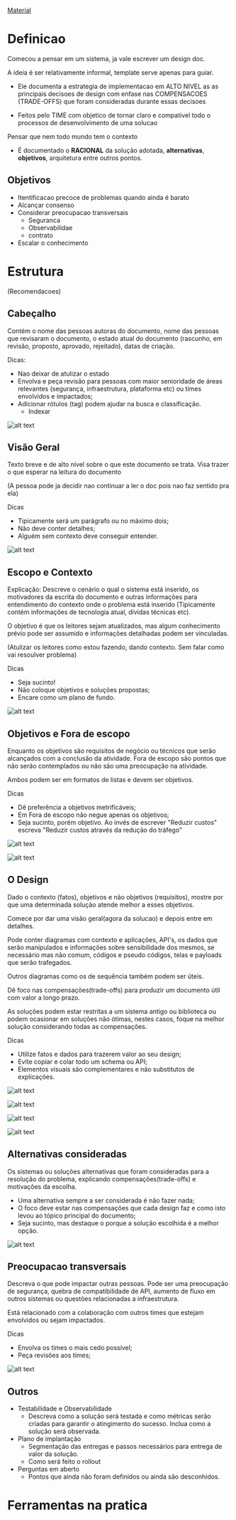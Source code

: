 [Material](<Design Docs.pdf>)

# Definicao

Comecou a pensar em um sistema, ja vale escrever um design doc.

A ideia é ser relativamente informal, template serve apenas para guiar.

- Ele documenta a estrategia de implementacao em ALTO NIVEL as as principais decisoes de design com enfase nas COMPENSACOES (TRADE-OFFS) que foram consideradas durante essas decisoes

- Feitos pelo TIME com objetico de tornar claro e compativel todo o processos de desenvolvimento de uma solucao

Pensar que nem todo mundo tem o contexto

- É documentado o **RACIONAL** da solução
adotada, **alternativas**, **objetivos**,
arquitetura entre outros pontos.

## Objetivos

- Itentificacao precoce de problemas quando ainda é barato
- Alcançar consenso
- Considerar preocupacao transversais
    - Seguranca
    - Observabilidae
    - contrato
- Escalar o conhecimento

# Estrutura

(Recomendacoes)

## Cabeçalho

Contém o nome das pessoas autoras do documento, nome das pessoas que revisaram o documento, o estado atual do documento (rascunho, em revisão, proposto, aprovado, rejeitado), datas de criação.

Dicas:
- Nao deixar de atulizar o estado
- Envolva e peça revisão para pessoas com maior senioridade de áreas relevantes
(segurança, infraestrutura, plataforma etc) ou times envolvidos e impactados;
- Adicionar rótulos (tag) podem ajudar na busca e classificação.
    - Indexar


![alt text](image-25.png)

## Visão Geral

Texto breve e de alto nível sobre o que este documento se trata. Visa trazer o que esperar na leitura do documento

(A pessoa pode ja decidir nao continuar a ler o doc pois nao faz sentido pra ela)

Dicas
- Tipicamente será um parágrafo ou no máximo dois;
- Não deve conter detalhes;
- Alguém sem contexto deve conseguir entender.

![alt text](image-26.png)

## Escopo e Contexto

Explicação:  Descreve o cenário o qual o sistema está inserido, os motivadores da escrita do documento e outras informações para entendimento do contexto onde o
problema está inserido (Tipicamente contém informações de tecnologia atual, dívidas técnicas etc).

O objetivo é que os leitores sejam atualizados, mas algum conhecimento prévio pode ser assumido e informações detalhadas podem ser vinculadas.

(Atulizar os leitores como estou fazendo, dando contexto. Sem falar como vai resoulver problema)

Dicas

- Seja sucinto!
- Não coloque objetivos e soluções propostas;
- Encare como um plano de fundo.

![alt text](image-27.png)

## Objetivos e Fora de escopo

Enquanto os objetivos são requisitos de negócio ou técnicos que serão alcançados com a conclusão da atividade. Fora de escopo são pontos que não serão contemplados ou não são uma preocupação na atividade.

Ambos podem ser em formatos de listas e devem ser objetivos.

Dicas

- Dê preferência a objetivos metrificáveis;
- Em Fora de escopo não negue apenas os objetivos;
- Seja sucinto, porém objetivo. Ao invés de escrever "Reduzir custos" escreva "Reduzir custos através da redução do tráfego"


![alt text](image-28.png)

![alt text](image-29.png)

## O Design

Dado o contexto (fatos), objetivos e não objetivos (requisitos), mostre por que uma determinada solução atende melhor a esses objetivos. 

Comece por dar uma visão geral(agora da solucao) e depois entre em detalhes.


Pode conter diagramas com contexto e aplicações, API's, os dados que serão manipulados e informações sobre sensibilidade dos mesmos, se necessário mas não
comum, códigos e pseudo códigos, telas e payloads que serão trafegados.

Outros diagramas como os de sequência também podem ser úteis.

Dê foco nas compensações(trade-offs) para produzir um documento útil com valor a longo prazo. 

As soluções podem estar restritas a um sistema antigo ou biblioteca ou podem ocasionar em soluções não ótimas, nestes casos, foque na melhor solução considerando todas as compensações.

Dicas

- Utilize fatos e dados para trazerem valor ao seu design;
- Evite copiar e colar todo um schema ou API;
- Elementos visuais são complementares e não substitutos de explicações.

![alt text](image-30.png)

![alt text](image-31.png)

![alt text](image-32.png)

![alt text](image-33.png)

## Alternativas consideradas

Os sistemas ou soluções alternativas que foram consideradas para a resolução do problema, explicando compensações(trade-offs) e motivações da escolha. 

- Uma alternativa sempre a ser considerada é não fazer nada;
- O foco deve estar nas compensações que cada design faz e como isto levou ao tópico principal do documento;
- Seja sucinto, mas destaque o porque a solução escolhida é a melhor opção.

![alt text](image-34.png)

## Preocupacao transversais

Descreva o que pode impactar outras pessoas. Pode ser uma
preocupação de segurança, quebra de compatibilidade de API, aumento de fluxo em outros sistemas ou questões relacionadas a infraestrutura.

Está relacionado com a colaboração com outros times que estejam envolvidos ou sejam impactados. 

Dicas
- Envolva os times o mais cedo possível;
- Peça revisões aos times;

![alt text](image-35.png)

## Outros

- Testabilidade e Observabilidade
    - Descreva como a solução será testada e como métricas serão criadas para garantir o atingimento do sucesso. Inclua como a solução será observada.
- Plano de implantação
    - Segmentação das entregas e passos necessários para entrega de valor da solução.
    - Como será feito o rollout
- Perguntas em aberto
    - Pontos que ainda não foram definidos ou ainda são desconhidos. 

# Ferramentas na pratica

